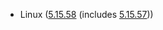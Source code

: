 - Linux ([5.15.58](https://lwn.net/Articles/902917) (includes [5.15.57](https://lwn.net/Articles/902317)))
